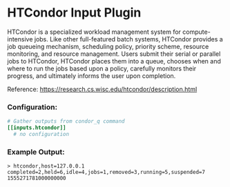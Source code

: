 # HTCondor Input Plugin

HTCondor is a specialized workload management system for compute-intensive jobs. Like other full-featured batch systems, HTCondor provides a job queueing mechanism, scheduling policy, priority scheme, resource monitoring, and resource management. Users submit their serial or parallel jobs to HTCondor, HTCondor places them into a queue, chooses when and where to run the jobs based upon a policy, carefully monitors their progress, and ultimately informs the user upon completion.

Reference: https://research.cs.wisc.edu/htcondor/description.html

### Configuration:

```toml
# Gather outputs from condor_q command
[[inputs.htcondor]]
  # no configuration
```

### Example Output:

```
> htcondor,host=127.0.0.1 completed=2,held=6,idle=4,jobs=1,removed=3,running=5,suspended=7 1555271781000000000
```
